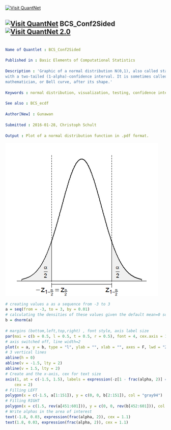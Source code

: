 
[<img src="https://github.com/QuantLet/Styleguide-and-FAQ/blob/master/pictures/banner.png" width="880" alt="Visit QuantNet">](http://quantlet.de/index.php?p=info)

## [<img src="https://github.com/QuantLet/Styleguide-and-Validation-procedure/blob/master/pictures/qloqo.png" alt="Visit QuantNet">](http://quantlet.de/) **BCS_Conf2Sided** [<img src="https://github.com/QuantLet/Styleguide-and-Validation-procedure/blob/master/pictures/QN2.png" width="60" alt="Visit QuantNet 2.0">](http://quantlet.de/d3/ia)

```yaml

Name of Quantlet : BCS_Conf2Sided

Published in : Basic Elements of Computational Statistics

Description : 'Graphic of a normal distribution N(0,1), also called standard normal distribution,
with a two-tailed (1-alpha)-confidence interval. It is sometimes called Gauss, after the
mathematician, or Bell curve, after its shape.'

Keywords : normal distribution, visualization, testing, confidence interval, plot

See also : BCS_ecdf

Author[New] : Gunawan

Submitted : 2016-01-28, Christoph Schult

Output : Plot of a normal distribution function in .pdf format.

```

![Picture1](BCS_Conf2sided.png)


```r
# creating values a as a sequence from -3 to 3
a = seq(from = -3, to = 3, by = 0.01)
# calculating the densities of these values given the default mean=0 sd=1 normal distribution
b = dnorm(a)

# margins (bottom,left,top,right) , font style, axis label size
par(mai = c(b = 0.5, l = 0.5, t = 0.5, r = 0.5), font = 4, cex.axis = 1.5)
# axis switched off, line width=2
plot(x = a, y = b, type = "l", ylab = "", xlab = "", axes = F, lwd = "2")
# 3 vertical lines
abline(h = 0)
abline(v = -1.5, lty = 2)
abline(v = 1.5, lty = 2)
# Create and the x-axis, cex for text size
axis(1, at = c(-1.5, 1.5), labels = expression(-z[1 - frac(alpha, 2)] == z[frac(alpha, 2)], z[1 - frac(alpha, 2)]), font = 2, 
    cex = 2)
# Filling LEFT
polygon(x = c(-1.5, a[1:151]), y = c(0, 0, b[2:151]), col = "gray94")
# Filling RIGHT
polygon(x = c(1.5, rev(a[451:601])), y = c(0, 0, rev(b[452:601])), col = "gray94")
# Write alphas in the area of interest
text(-1.8, 0.03, expression(frac(alpha, 2)), cex = 1.1)
text(1.8, 0.03, expression(frac(alpha, 2)), cex = 1.1)
```
